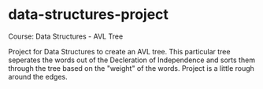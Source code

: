 # data-structures-project
Course: Data Structures - AVL Tree

Project for Data Structures to create an AVL tree. This particular tree seperates the words out of the Decleration of Independence
and sorts them through the tree based on the "weight" of the words. Project is a little rough around the edges.
